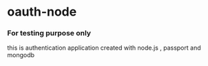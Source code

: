 # oauth-node
<h3>For testing purpose only</h3>


this is authentication application created with node.js , passport and mongodb
